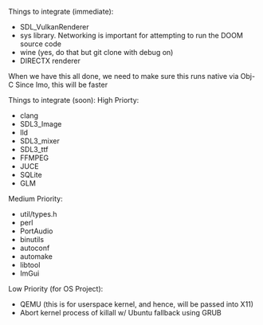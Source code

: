 Things to integrate (immediate):
- SDL_VulkanRenderer
- sys library. Networking is important for attempting to run the DOOM source code
- wine (yes, do that but git clone with debug on)
- DIRECTX renderer

When we have this all done, we need to make sure this runs native via Obj-C
Since Imo, this will be faster

Things to integrate (soon):
High Priorty:

- clang
- SDL3_Image
- lld
- SDL3_mixer
- SDL3_ttf
- FFMPEG
- JUCE
- SQLite
- GLM 

Medium Priority:
- util/types.h
- perl
- PortAudio
- binutils
- autoconf
- automake
- libtool
- ImGui 

Low Priority (for OS Project):
- QEMU (this is for userspace kernel, and hence, will be passed into X11)
- Abort kernel process of killall w/ Ubuntu fallback using GRUB 
